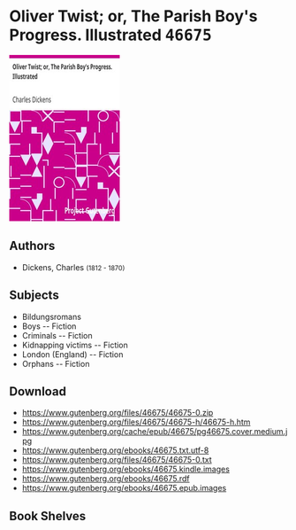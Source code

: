 # Oliver Twist; or, The Parish Boy's Progress. Illustrated <kbd>46675</kbd>

![](./cover.medium.jpg "")

## Authors


 - Dickens, Charles <small>(1812 - 1870)</small>

## Subjects


 - Bildungsromans
 - Boys -- Fiction
 - Criminals -- Fiction
 - Kidnapping victims -- Fiction
 - London (England) -- Fiction
 - Orphans -- Fiction

## Download


 - https://www.gutenberg.org/files/46675/46675-0.zip
 - https://www.gutenberg.org/files/46675/46675-h/46675-h.htm
 - https://www.gutenberg.org/cache/epub/46675/pg46675.cover.medium.jpg
 - https://www.gutenberg.org/ebooks/46675.txt.utf-8
 - https://www.gutenberg.org/files/46675/46675-0.txt
 - https://www.gutenberg.org/ebooks/46675.kindle.images
 - https://www.gutenberg.org/ebooks/46675.rdf
 - https://www.gutenberg.org/ebooks/46675.epub.images

## Book Shelves


